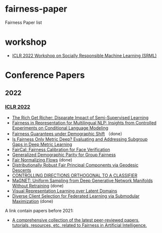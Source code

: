 # fairness-paper
Fairness Paper list 
# workshop
- [ICLR 2022 Workshop on Socially Responsible Machine Learning (SRML)](https://iclrsrml.github.io/)

# Conference Papers

## 2022

### [ICLR 2022](https://iclr.cc/virtual/2022/index.html)

- [The Rich Get Richer: Disparate Impact of Semi-Supervised Learning](https://openreview.net/pdf?id=DXPftn5kjQK)
- [Fairness in Representation for Multilingual NLP: Insights from Controlled Experiments on Conditional Language Modeling](https://openreview.net/pdf?id=-llS6TiOew)
- [Fairness Guarantees under Demographic Shift](https://openreview.net/pdf?id=wbPObLm6ueA) （done）
- [Is Fairness Only Metric Deep? Evaluating and Addressing Subgroup Gaps in Deep Metric Learning](https://openreview.net/pdf?id=js62_xuLDDv)
- [FairCal: Fairness Calibration for Face Verification](https://openreview.net/pdf?id=nRj0NcmSuxb)
- [Generalized Demographic Parity for Group Fairness](https://openreview.net/pdf?id=YigKlMJwjye)
- [Fair Normalizing Flows](https://openreview.net/forum?id=BrFIKuxrZE) (done)
- [Distributionally Robust Fair Principal Components via Geodesic Descents](https://openreview.net/pdf?id=9NVd-DMtThY)
- [CONTROLLING DIRECTIONS ORTHOGONAL TO A CLASSIFIER](https://openreview.net/pdf?id=DIjCrlsu6Z)
- [MaGNET: Uniform Sampling from Deep Generative Network Manifolds Without Retraining](https://openreview.net/pdf?id=r5qumLiYwf9) (done)
- [Visual Representation Learning over Latent Domains](https://openreview.net/pdf?id=kG0AtPi6JI1)
- [Diverse Client Selection for Federated Learning via Submodular Maximization](https://openreview.net/pdf?id=nwKXyFvaUm) (done)


A link contain papers before 2021:

- [A comprehensive collection of the latest peer-reviewed papers, tutorials, resources, etc. related to Fairness in Artificial Intelligence.](https://www.yongkaiwu.com/FairAI/conference.html#aaai-2020)
